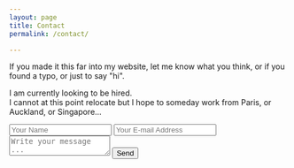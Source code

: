 ```yaml
---
layout: page
title: Contact
permalink: /contact/

---
```


If you made it this far into my website, let me know what you think, or if you found a typo, or just to say "hi".

I am currently looking to be hired.  
I cannot at this point relocate but I hope to someday work from Paris, or Auckland, or Singapore...

<form action="https://getsimpleform.com/messages?form_api_token=2244d304b83e7b8dcc6777ed4c32484e" method="post">
  <!-- the redirect_to is optional, the form will redirect to the referrer on submission -->
  <input type='hidden' name='redirect_to' value='http://robotmermaid.com/thank-you/' />
  <input type='text' name='name' placeholder='Your Name' />
  <input type='email' name='email' placeholder='Your E-mail Address' />
  <textarea name='message' placeholder='Write your message ...'></textarea>
  <input type='submit' value='Send' />
</form>
